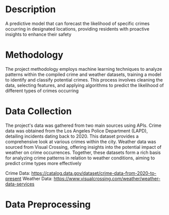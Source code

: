 
# Description
A predictive model that can forecast the likelihood of specific crimes occurring in designated locations, providing residents with proactive insights to enhance their safety

# Methodology
The project methodology employs machine learning techniques to analyze patterns within the compiled crime and weather datasets, training a model to identify and classify potential crimes. This process involves cleaning the data, selecting features, and applying algorithms to predict the likelihood of different types of crimes occurring

# Data Collection
The project's data was gathered from two main sources using APIs. Crime data was obtained from the Los Angeles Police Department (LAPD), detailing incidents dating back to 2020. This dataset provides a comprehensive look at various crimes within the city. Weather data was sourced from Visual Crossing, offering insights into the potential impact of weather on crime occurrences. Together, these datasets form a rich basis for analyzing crime patterns in relation to weather conditions, aiming to predict crime types more effectively

Crime Data: https://catalog.data.gov/dataset/crime-data-from-2020-to-present
Weather Data: https://www.visualcrossing.com/weather/weather-data-services

# Data Preprocessing
